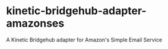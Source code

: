 # kinetic-bridgehub-adapter-amazonses
A Kinetic Bridgehub adapter for Amazon's Simple Email Service
